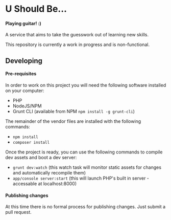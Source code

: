 U Should Be...
============

#### Playing guitar! :)

A service that aims to take the guesswork out of learning new skills.

This repository is currently a work in progress and is non-functional.

## Developing

#### Pre-requisites

In order to work on this project you will need the following software installed on your computer:

* PHP
* NodeJS/NPM
* Grunt CLI (available from NPM `npm install -g grunt-cli`)

The remainder of the vendor files are installed with the following commands:

* `npm install`
* `composer install`

Once the project is ready, you can use the following commands to compile dev assets and boot a dev server:

* `grunt dev:watch` (this watch task will monitor static assets for changes and automatically recompile them)
* `app/console server:start` (this will launch PHP's built in server - accessable at localhost:8000)

#### Publishing changes

At this time there is no formal process for publishing changes. Just submit a pull request.